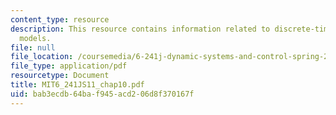 ```yaml
---
content_type: resource
description: This resource contains information related to discrete-time linear state-space
  models.
file: null
file_location: /coursemedia/6-241j-dynamic-systems-and-control-spring-2011/bab3ecdb64baf945acd206d8f370167f_MIT6_241JS11_chap10.pdf
file_type: application/pdf
resourcetype: Document
title: MIT6_241JS11_chap10.pdf
uid: bab3ecdb-64ba-f945-acd2-06d8f370167f
---
```


